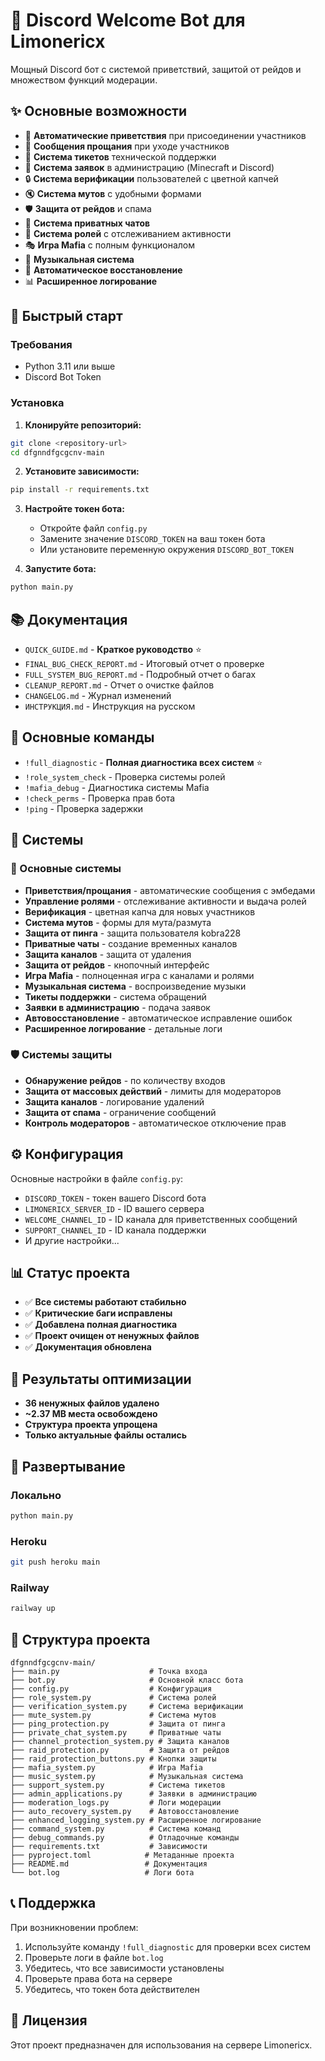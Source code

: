 # 🚀 Discord Welcome Bot для Limonericx

Мощный Discord бот с системой приветствий, защитой от рейдов и множеством функций модерации.

## ✨ Основные возможности

- 🎉 **Автоматические приветствия** при присоединении участников
- 👋 **Сообщения прощания** при уходе участников
- 🎫 **Система тикетов** технической поддержки
- 📝 **Система заявок** в администрацию (Minecraft и Discord)
- 🔒 **Система верификации** пользователей с цветной капчей
- 🔇 **Система мутов** с удобными формами
- 🛡️ **Защита от рейдов** и спама
- 💬 **Система приватных чатов**
- 👑 **Система ролей** с отслеживанием активности
- 🎭 **Игра Mafia** с полным функционалом
- 🎵 **Музыкальная система**
- 🔄 **Автоматическое восстановление**
- 📊 **Расширенное логирование**

## 🚀 Быстрый старт

### Требования
- Python 3.11 или выше
- Discord Bot Token

### Установка

1. **Клонируйте репозиторий:**
```bash
git clone <repository-url>
cd dfgnndfgcgcnv-main
```

2. **Установите зависимости:**
```bash
pip install -r requirements.txt
```

3. **Настройте токен бота:**
   - Откройте файл `config.py`
   - Замените значение `DISCORD_TOKEN` на ваш токен бота
   - Или установите переменную окружения `DISCORD_BOT_TOKEN`

4. **Запустите бота:**
```bash
python main.py
```

## 📚 Документация

- `QUICK_GUIDE.md` - **Краткое руководство** ⭐
- `FINAL_BUG_CHECK_REPORT.md` - Итоговый отчет о проверке
- `FULL_SYSTEM_BUG_REPORT.md` - Подробный отчет о багах
- `CLEANUP_REPORT.md` - Отчет о очистке файлов
- `CHANGELOG.md` - Журнал изменений
- `ИНСТРУКЦИЯ.md` - Инструкция на русском

## 🎯 Основные команды

- `!full_diagnostic` - **Полная диагностика всех систем** ⭐
- `!role_system_check` - Проверка системы ролей
- `!mafia_debug` - Диагностика системы Mafia
- `!check_perms` - Проверка прав бота
- `!ping` - Проверка задержки

## 🔧 Системы

### 🎯 Основные системы
- **Приветствия/прощания** - автоматические сообщения с эмбедами
- **Управление ролями** - отслеживание активности и выдача ролей
- **Верификация** - цветная капча для новых участников
- **Система мутов** - формы для мута/размута
- **Защита от пинга** - защита пользователя kobra228
- **Приватные чаты** - создание временных каналов
- **Защита каналов** - защита от удаления
- **Защита от рейдов** - кнопочный интерфейс
- **Игра Mafia** - полноценная игра с каналами и ролями
- **Музыкальная система** - воспроизведение музыки
- **Тикеты поддержки** - система обращений
- **Заявки в администрацию** - подача заявок
- **Автовосстановление** - автоматическое исправление ошибок
- **Расширенное логирование** - детальные логи

### 🛡️ Системы защиты
- **Обнаружение рейдов** - по количеству входов
- **Защита от массовых действий** - лимиты для модераторов
- **Защита каналов** - логирование удалений
- **Защита от спама** - ограничение сообщений
- **Контроль модераторов** - автоматическое отключение прав

## ⚙️ Конфигурация

Основные настройки в файле `config.py`:

- `DISCORD_TOKEN` - токен вашего Discord бота
- `LIMONERICX_SERVER_ID` - ID вашего сервера
- `WELCOME_CHANNEL_ID` - ID канала для приветственных сообщений
- `SUPPORT_CHANNEL_ID` - ID канала поддержки
- И другие настройки...

## 📊 Статус проекта

- ✅ **Все системы работают стабильно**
- ✅ **Критические баги исправлены**
- ✅ **Добавлена полная диагностика**
- ✅ **Проект очищен от ненужных файлов**
- ✅ **Документация обновлена**

## 🎉 Результаты оптимизации

- **36 ненужных файлов удалено**
- **~2.37 MB места освобождено**
- **Структура проекта упрощена**
- **Только актуальные файлы остались**

## 🚀 Развертывание

### Локально
```bash
python main.py
```

### Heroku
```bash
git push heroku main
```

### Railway
```bash
railway up
```

## 📁 Структура проекта

```
dfgnndfgcgcnv-main/
├── main.py                    # Точка входа
├── bot.py                     # Основной класс бота
├── config.py                  # Конфигурация
├── role_system.py             # Система ролей
├── verification_system.py     # Система верификации
├── mute_system.py             # Система мутов
├── ping_protection.py         # Защита от пинга
├── private_chat_system.py     # Приватные чаты
├── channel_protection_system.py # Защита каналов
├── raid_protection.py         # Защита от рейдов
├── raid_protection_buttons.py # Кнопки защиты
├── mafia_system.py            # Игра Mafia
├── music_system.py            # Музыкальная система
├── support_system.py          # Система тикетов
├── admin_applications.py      # Заявки в администрацию
├── moderation_logs.py         # Логи модерации
├── auto_recovery_system.py    # Автовосстановление
├── enhanced_logging_system.py # Расширенное логирование
├── command_system.py          # Система команд
├── debug_commands.py          # Отладочные команды
├── requirements.txt           # Зависимости
├── pyproject.toml            # Метаданные проекта
├── README.md                 # Документация
└── bot.log                   # Логи бота
```

## 📞 Поддержка

При возникновении проблем:
1. Используйте команду `!full_diagnostic` для проверки всех систем
2. Проверьте логи в файле `bot.log`
3. Убедитесь, что все зависимости установлены
4. Проверьте права бота на сервере
5. Убедитесь, что токен бота действителен

## 📄 Лицензия

Этот проект предназначен для использования на сервере Limonericx. 